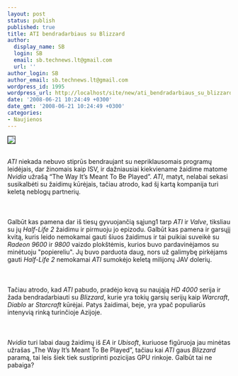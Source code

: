```yaml
---
layout: post
status: publish
published: true
title: ATI bendradarbiaus su Blizzard
author:
  display_name: SB
  login: SB
  email: sb.technews.lt@gmail.com
  url: ''
author_login: SB
author_email: sb.technews.lt@gmail.com
wordpress_id: 1995
wordpress_url: http://localhost/site/new/ati_bendradarbiaus_su_blizzard/
date: '2008-06-21 10:24:49 +0300'
date_gmt: '2008-06-21 10:24:49 +0300'
categories:
- Naujienos
---
```

<div class="imgright"><img src="http://tbn0.google.com/images?q=tbn:KZRJop1jWyunfM:http://cache.kotaku.com/assets/resources/2007/08/Blizzard-logo.gif" border="1"></div>
<p><br><i>ATI</i> niekada nebuvo stiprūs bendraujant su nepriklausomais programų leidėjais, dar žinomais kaip ISV, ir dažniausiai kiekviename žaidime matome <i>Nvidia</i> užrašą “The Way It’s Meant To Be Played”. <i>ATI</i>, matyt, nelabai sekasi susikalbėti su žaidimų kūrėjais, tačiau atrodo, kad šį kartą kompanija turi keletą neblogų partnerių.<br />
<br><br />
<br>Galbūt kas pamena dar iš tiesų gyvuojančią sąjung1 tarp <i>ATI</i> ir <i>Valve</i>, tiksliau su jų <i>Half-Life 2</i> žaidimu ir pirmuoju jo epizodu. Galbūt kas pamena ir garsųjį kvitą, kuris leido nemokamai gauti šiuos žaidimus ir tai puikiai suveikė su <i>Radeon 9600</i> ir <i>9800</i> vaizdo plokštėmis, kurios buvo pardavinėjamos su minėtuoju &quot;popiereliu&quot;. Jų buvo parduota daug, nors už galimybę pirkėjams gauti <i>Half-Life 2</i> nemokamai <i>ATI</i> sumokėjo keletą milijonų JAV dolerių.<br />
<br><br />
<br>Tačiau atrodo, kad <i>ATI</i> pabudo, pradėjo kovą su naująją <i>HD 4000</i> serija ir žada bendradarbiauti su <i>Blizzard</i>, kurie yra tokių garsių serijų kaip <i>Warcraft</i>, <i>Diablo</i> ar <i>Starcraft</i> kūrėjai. Patys žaidimai, beje, yra ypač populiarūs intenyvią rinką turinčioje Azijoje.<br />
<br><br />
<br><i>Nvidia</i> turi labai daug žaidimų iš <i>EA</i> ir <i>Ubisoft</i>, kuriuose figūruoja jau minėtas užrašas „The Way It’s Meant To Be Played”, tačiau kai <i>ATI</i> gaus <i>Blizzard</i> paramą, tai leis šiek tiek sustiprinti pozicijas GPU rinkoje. Galbūt tai ne pabaiga?<br />
<br><br />
<br><br />
<br><br />
<br></p>
